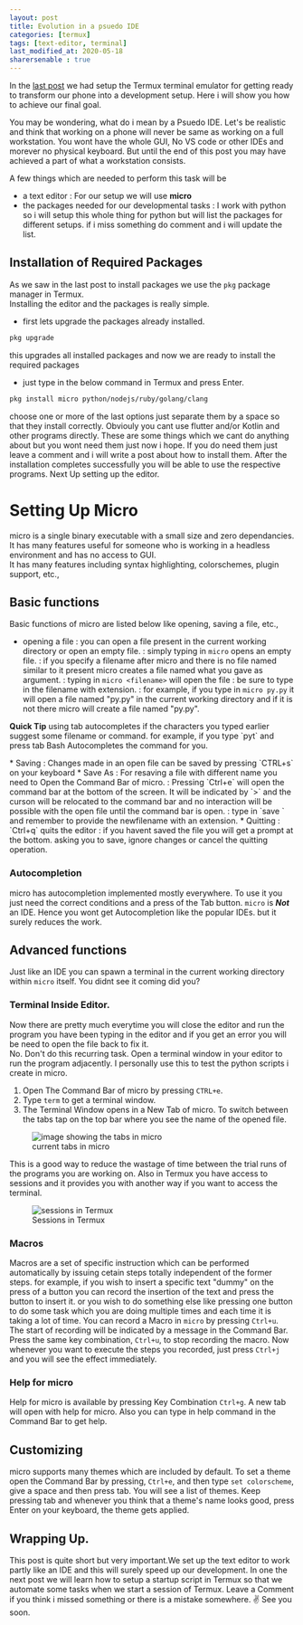 ```yaml
---
layout: post
title: Evolution in a psuedo IDE
categories: [termux]
tags: [text-editor, terminal]
last_modified_at: 2020-05-18
sharersenable : true
---
```

In the [last post](/termux/lets-begin.html) we had setup the Termux terminal emulator for getting ready to transform our phone into a development setup. Here i will show you how to achieve our final goal.

You may be wondering, what do i mean by a Psuedo IDE. Let's be realistic and think that working on a phone will never be same as working on a full workstation. You wont have the whole GUI, No VS code or other IDEs and morever no physical keyboard. But until the end of this post you may have achieved a part of what a workstation consists.

A few things which are needed to perform this task will be
* a text editor
	: For our setup we will use **micro**
* the packages needed for our developmental tasks
	: I work with python so i will setup this whole thing for python but will list the packages for different setups. if i miss something do comment and i will update the list.
## Installation of Required Packages
As we saw in the last post to install packages we use the `pkg` package manager in Termux.   
Installing the editor and the packages is really simple.
* first lets upgrade the packages already installed.
```bash
pkg upgrade
```
this upgrades all installed packages and now we are ready to install the required packages
* just type in the below command in Termux and press Enter.
```bash
pkg install micro python/nodejs/ruby/golang/clang
```
choose one or more of the last options just separate them by a space so that they install correctly. Obviouly you cant use flutter and/or Kotlin and other programs directly. These are some things which we cant do anything about but you wont need them just now i hope. If you do need them just leave a comment and i will write a post about how to install them. After the installation completes successfully you will be able to use the respective programs. Next Up setting up the editor.
# Setting Up Micro
micro is a single binary executable with a small size and zero dependancies. It has many features useful for someone who is working in a headless environment and has no access to GUI.   
It has many features including syntax highlighting, colorschemes, plugin support, etc.,
## Basic functions
Basic functions of micro are listed below like opening, saving a file, etc.,
* opening a file
	: you can open a file present in the current working directory or open an empty file.
	: simply typing in `micro` opens an empty file.
	: if you specify a filename after micro and there is no file named similar to it present micro creates a file named what you gave as argument.
	: typing in `micro <filename>` will open the file
	: be sure to type in the filename with extension.
	: for example, if you type in `micro py.py` it will open a file named "py.py" in the current working directory and if it is not there micro will create a file named "py.py".
<p class="message green"><b>Quick Tip</b> using tab autocompletes if the characters you typed earlier suggest some filename or command. for example, if you type `pyt` and press tab Bash Autocompletes the command for you.</p>
* Saving
	: Changes made in an open file can be saved by pressing `CTRL+s` on your keyboard
* Save As
	: For resaving a file with different name you need to Open the Command Bar of micro. 
	: Pressing `Ctrl+e` will open the command bar at the bottom of the screen. It will be indicated by `>` and the curson will be relocated to the command bar and no interaction will be possible with the open file until the command bar is open.
	: type in `save <newfilename>` and remember to provide the newfilename with an extension.
* Quitting
	: `Ctrl+q` quits the editor 
	: if you havent saved the file you will get a prompt at the bottom. asking you to save, ignore changes or cancel the quitting operation.

### Autocompletion
micro has autocompletion implemented mostly everywhere. To use it you just need the correct conditions and a press of the Tab button. `micro` is ***Not*** an IDE. Hence you wont get Autocompletion like the popular IDEs. but it surely reduces the work.  

## Advanced functions 
Just like an IDE you can spawn a terminal in the current working directory within `micro` itself. You didnt see it coming did you? 
### Terminal Inside Editor.
Now there are pretty much everytime you will close the editor and run the program you have been typing in the editor and if you get an error you will be need to open the file back to fix it.   
No. Don't do this recurring task. Open a terminal window in your editor to run the program adjacently. I personally use this to test the python scripts i create in micro.
1. Open The Command Bar of micro by pressing `CTRL+e`.
2. Type `term` to get a terminal window.
3. The Terminal Window opens in a New Tab of micro. To switch between the tabs tap on the top bar where you see the name of the opened file.   
<figure><img src="/assets/images/evolution-tabs-micro.jpg" alt="image showing the tabs in micro"><figcaption>current tabs in micro</figcaption></figure>
This is a good way to reduce the wastage of time between the trial runs of the programs you are working on.  
Also in Termux you have access to sessions and it provides you with another way if you want to access the terminal. 
<figure><img src="/assets/images/evolution-sessions.jpg" alt="sessions in Termux"><figcaption>Sessions in Termux</figcaption></figure>

### Macros 
Macros are a set of specific instruction which can be performed automatically by issuing cetain steps totally independent of the former steps. for example, if you wish to insert a specific text "dummy" on the press of a button you can record the insertion of the text and press the button to insert it. or you wish to do something else like pressing one button to do some task which you are doing multiple times and each time it is taking a lot of time.
You can record a Macro in `micro` by pressing `Ctrl+u`. The start of recording will be indicated by a message in the Command Bar. Press the same key combination, `Ctrl+u`, to stop recording the macro. Now whenever you want to execute the steps you recorded, just press `Ctrl+j` and you will see the effect immediately.  

### Help for micro
Help for micro is available by pressing Key Combination `Ctrl+g`. A new tab will open with help for micro. Also you can type in help command in the Command Bar to get help.

## Customizing 
micro supports many themes which are included by default. To set a theme open the Command Bar by pressing, `Ctrl+e`, and then type `set colorscheme`, give a space and then press tab. You will see a list of themes. Keep pressing tab and whenever you think that a theme's name looks good, press Enter on your keyboard, the theme gets applied. 

## Wrapping Up.
This post is quite short but very important.We set up the text editor to work partly like an IDE and this will surely speed up our development. In one the next post we will learn how to setup a startup script in Termux so that we automate some tasks when we start a session of Termux. Leave a Comment if you think i missed something or there is a mistake somewhere. ✌️ See you soon.
